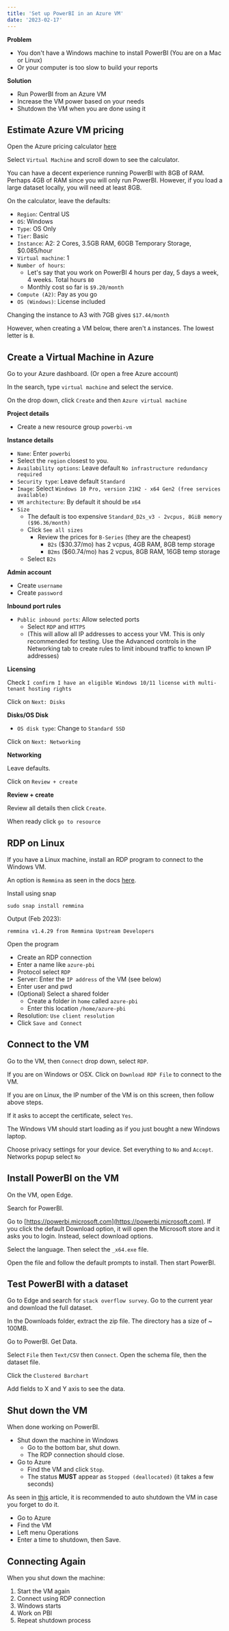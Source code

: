 ```yaml
---
title: 'Set up PowerBI in an Azure VM'
date: '2023-02-17'
---
```


**Problem**

* You don't have a Windows machine to install PowerBI (You are on a Mac or Linux)
* Or your computer is too slow to build your reports

**Solution**

* Run PowerBI from an Azure VM
* Increase the VM power based on your needs
* Shutdown the VM when you are done using it

## Estimate Azure VM pricing

Open the Azure pricing calculator [here](https://azure.microsoft.com/en-us/pricing/calculator/)

Select `Virtual Machine` and scroll down to see the calculator.

You can have a decent experience running PowerBI with 8GB of RAM. Perhaps 4GB of RAM since you will only run PowerBI. However, if you load a large dataset locally, you will need at least 8GB.

On the calculator, leave the defaults:

* `Region`: Central US
* `OS`: Windows
* `Type`: OS Only
* `Tier`: Basic
* `Instance`: A2: 2 Cores, 3.5GB RAM, 60GB Temporary Storage, $0.085/hour
* `Virtual machine`: 1
* `Number of hours`:
  * Let's say that you work on PowerBI 4 hours per day, 5 days a week, 4 weeks. Total hours `80`
  * Monthly cost so far is `$9.20/month`
* `Compute (A2)`: Pay as you go
* `OS (Windows)`: License included

Changing the instance to A3 with 7GB gives `$17.44/month`

However, when creating a VM below, there aren't `A` instances. The lowest letter is `B`.
 
## Create a Virtual Machine in Azure

Go to your Azure dashboard. (Or open a free Azure account)

In the search, type `virtual machine` and select the service.

On the drop down, click `Create` and then `Azure virtual machine`

**Project details**

* Create a new resource group `powerbi-vm`

**Instance details**

* `Name`: Enter `powerbi`
* Select the `region` closest to you.
* `Availability options`: Leave default `No infrastructure redundancy required`
* `Security type`: Leave default `Standard`
* `Image`: Select `Windows 10 Pro, version 21H2 - x64 Gen2 (free services available)`
* `VM architecture`: By default it should be `x64`
* `Size`
  * The default is too expensive `Standard_D2s_v3 - 2vcpus, 8GiB memory ($96.36/month)`
  * Click `See all sizes`
    * Review the prices for `B-Series` (they are the cheapest)
      * `B2s` ($30.37/mo) has 2 vcpus, 4GB RAM, 8GB temp storage
      * `B2ms` ($60.74/mo) has 2 vcpus, 8GB RAM, 16GB temp storage
  * Select `B2s`

**Admin account**

* Create `username`
* Create `password`

**Inbound port rules**

* `Public inbound ports`: Allow selected ports
  * Select `RDP` and `HTTPS`
  * (This will allow all IP addresses to access your VM. This is only recommended for testing. Use the Advanced controls in the Networking tab to create rules to limit inbound traffic to known IP addresses)

**Licensing**

Check `I confirm I have an eligible Windows 10/11 license with multi-tenant hosting rights`

Click on `Next: Disks`

**Disks/OS Disk**

* `OS disk type`: Change to `Standard SSD`

Click on `Next: Networking`

**Networking**

Leave defaults.

Click on `Review + create`

**Review + create**

Review all details then click `Create`.

When ready click `go to resource`

## RDP on Linux

If you have a Linux machine, install an RDP program to connect to the Windows VM.

An option is `Remmina` as seen in the docs [here](https://remmina.org/how-to-install-remmina/).

Install using snap

    sudo snap install remmina

Output (Feb 2023):

    remmina v1.4.29 from Remmina Upstream Developers

Open the program

* Create an RDP connection
* Enter a name like `azure-pbi`
* Protocol select `RDP`
* Server: Enter the `IP address` of the VM (see below)
* Enter user and pwd
* (Optional) Select a shared folder
  * Create a folder in `home` called `azure-pbi`
  * Enter this location `/home/azure-pbi`
* Resolution: `Use client resolution`
* Click `Save and Connect`

## Connect to the VM

Go to the VM, then `Connect` drop down, select `RDP`.

If you are on Windows or OSX. Click on `Download RDP File` to connect to the VM.

If you are on Linux, the IP number of the VM is on this screen, then follow above steps.

If it asks to accept the certificate, select `Yes`.

The Windows VM should start loading as if you just bought a new Windows laptop.

Choose privacy settings for your device. Set everything to `No` and `Accept`. Networks popup select `No`

## Install PowerBI on the VM

On the VM, open Edge.

Search for PowerBI.

Go to [https://powerbi.microsoft.com](https://powerbi.microsoft.com). If you click the default Download option, it will open the Microsoft store and it asks you to login. Instead, select download options. 

Select the language. Then select the `_x64.exe` file.

Open the file and follow the default prompts to install. Then start PowerBI.

## Test PowerBI with a dataset

Go to Edge and search for `stack overflow survey`. Go to the current year and download the full dataset.

In the Downloads folder, extract the zip file. The directory has a size of ~ 100MB.

Go to PowerBI. Get Data.

Select `File` then `Text/CSV` then `Connect`. Open the schema file, then the dataset file.

Click the `Clustered Barchart`

Add fields to X and Y axis to see the data.

## Shut down the VM

When done working on PowerBI.

* Shut down the machine in Windows
  * Go to the bottom bar, shut down.
  * The RDP connection should close.
* Go to Azure
  * Find the VM and click `Stop`.
  * The status **MUST** appear as `Stopped (deallocated)` (it takes a few seconds)

As seen in [this](https://build5nines.com/properly-shutdown-azure-vm-to-save-money/) article, it is recommended to auto shutdown the VM in case you forget to do it.

* Go to Azure
* Find the VM
* Left menu Operations
* Enter a time to shutdown, then Save.

## Connecting Again

When you shut down the machine:

1. Start the VM again
2. Connect using RDP connection
3. Windows starts
4. Work on PBI
5. Repeat shutdown process